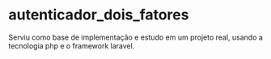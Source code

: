 # autenticador_dois_fatores
Serviu como base de implementação e estudo em um projeto real, usando a tecnologia php e o framework laravel.
